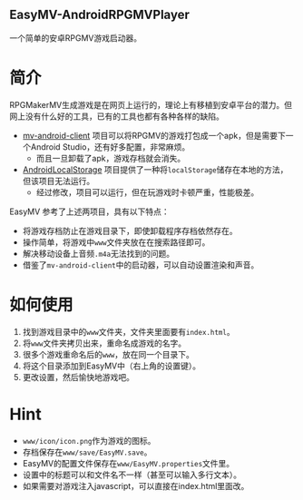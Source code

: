 ## EasyMV-AndroidRPGMVPlayer
一个简单的安卓RPGMV游戏启动器。

# 简介

RPGMakerMV生成游戏是在网页上运行的，理论上有移植到安卓平台的潜力。但网上没有什么好的工具，已有的工具也都有各种各样的缺陷。

* [mv-android-client](https://github.com/AltimitSystems/mv-android-client) 项目可以将RPGMV的游戏打包成一个apk，但是需要下一个Android Studio，还有好多配置，非常麻烦。
  * 而且一旦卸载了apk，游戏存档就会消失。
* [AndroidLocalStorage](https://github.com/didimoo/AndroidLocalStorage) 项目提供了一种将`localStorage`储存在本地的方法，但该项目无法运行。
  * 经过修改，项目可以运行，但在玩游戏时卡顿严重，性能极差。

EasyMV 参考了上述两项目，具有以下特点：
* 将游戏存档防止在游戏目录下，即使卸载程序存档依然存在。
* 操作简单，将游戏中`www`文件夹放在在搜索路径即可。
* 解决移动设备上音频`.m4a`无法找到的问题。
* 借鉴了`mv-android-client`中的启动器，可以自动设置渲染和声音。

# 如何使用

1. 找到游戏目录中的`www`文件夹，文件夹里面要有`index.html`。
2. 将`www`文件夹拷贝出来，重命名成游戏的名字。
3. 很多个游戏重命名后的`www`，放在同一个目录下。
4. 将这个目录添加到EasyMV中（右上角的设置键）。
5. 更改设置，然后愉快地游戏吧。

# Hint

* `www/icon/icon.png`作为游戏的图标。
* 存档保存在`www/save/EasyMV.save`。
* EasyMV的配置文件保存在`www/EasyMV.properties`文件里。
* 设置中的标题可以和文件名不一样（甚至可以输入多行文本）。
* 如果需要对游戏注入javascript，可以直接在index.html里面改。
